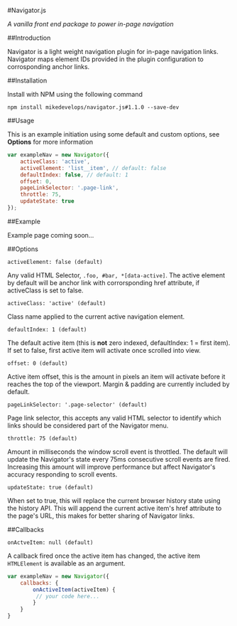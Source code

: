 #Navigator.js

*A vanilla front end package to power in-page navigation*

##Introduction

Navigator is a light weight navigation plugin for in-page navigation links. Navigator maps element IDs provided in the plugin configuration to corrosponding anchor links.

##Installation

Install with NPM using the following command

```
npm install mikedevelops/navigator.js#1.1.0 --save-dev
```

##Usage

This is an example initiation using some default and custom options, see **Options** for more information

```javascript
var exampleNav = new Navigator({
    activeClass: 'active',
    activeElement: 'list__item', // default: false
    defaultIndex: false, // default: 1
    offset: 0,
    pageLinkSelector: '.page-link',
    throttle: 75,
    updateState: true
});
```

##Example

Example page coming soon...

##Options

```
activeElement: false (default)
```

Any valid HTML Selector,  `.foo, #bar, *[data-active]`. The active element by default will be anchor link with corrorsponding href attribute, if activeClass is set to false.


```
activeClass: 'active' (default)
```

Class name applied to the current active navigation element.


```
defaultIndex: 1 (default)
```

The default active item (this is **not** zero indexed,  defaultIndex: 1 = first item). If set to false, first active item will activate once scrolled into view.


```
offset: 0 (default)
```

Active item offset, this is the amount in pixels an item will activate before it reaches the top of the viewport. Margin & padding are currently included by default.


```
pageLinkSelector: '.page-selector' (default)
```

Page link selector, this accepts any valid HTML selector to identify which links should be considered part of the Navigator menu.


```
throttle: 75 (default)
```

Amount in milliseconds the window scroll event is throttled. The default will update the Navigator's state every 75ms consecutive scroll events are fired. Increasing this amount will improve performance but affect Navigator's accuracy responding to scroll events.


```
updateState: true (default)
```

When set to true, this will replace the current browser history state using the history API. This will append the current active item's href attribute to the page's URL, this makes for better sharing of Navigator links.

##Callbacks

```
onActveItem: null (default)
```

A callback fired once the active item has changed, the active item `HTMLElement` is available as an argument.

```javascript
var exampleNav = new Navigator({
    callbacks: {
        onActiveItem(activeItem) {
         // your code here...
        }
    }
}
```

